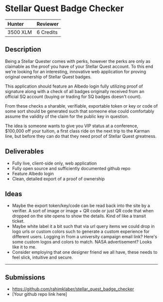 # Stellar Quest Badge Checker

| Hunter | Reviewer
| :- | :-
| 3500 XLM | 6 Credits

## Description

Being a Stellar Quester comes with perks, however the perks are only as claimable as the proof you have of your Stellar Quest account. To this end we're looking for an interesting, innovative web application for proving original ownership of Stellar Quest badges.

This application should feature an Albedo login fully utilizing proof of signature along with a check of all badges originally received from an official SQ account (buying or trading for SQ badges doesn't count).

From these checks a sharable, verifiable, exportable token or key or code of some sort should be generated such that someone else could comfortably assume the validity of the claim for the public key in question.

The idea is someone wants to give you VIP status at a conference, $100,000 off your tuition, a first class ride on the next trip to the Karman line, but before they can do that they need proof of Stellar Quest greatness.

## Deliverables

- Fully live, client-side only, web application 
- Fully open source and sufficiently documented github repo
- Feature Albedo login
- Clean, detailed export of a proof of ownership

## Ideas

- Maybe the export token/key/code can be read back into the site by a verifier. A sort of image or image + QR code or just QR code that when dropped on the site opens to show the details. Kind of like a transit ticket.
- Maybe white label it a bit such that via url query items we could drop in logo urls or custom colors such to generate a custom experience for different users. Logging in from a university campaign email link? Here's some custom logos and colors to match. NASA advertisement? Looks like it to me.
- Consider employing that one designer friend we all have, these needs to feel slick, intuitive and secure.

---

## Submissions
- https://github.com/rahimklaber/stellar_quest_badge_checker
- [Your github repo link here]
